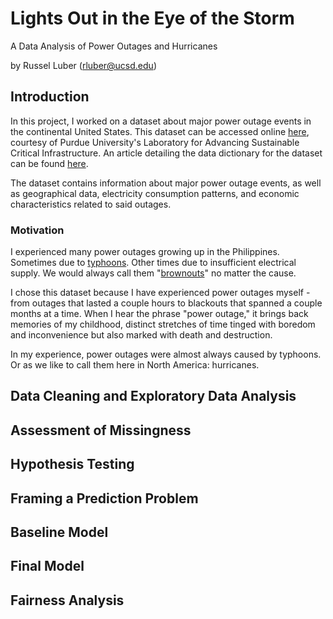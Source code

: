 # Lights Out in the Eye of the Storm
A Data Analysis of Power Outages and Hurricanes

by Russel Luber ([rluber@ucsd.edu](mailto:rluber@ucsd.edu))


## Introduction
In this project, I worked on a dataset about major power outage events in the continental United States. This dataset can be accessed online [here](https://engineering.purdue.edu/LASCI/research-data/outages), courtesy of Purdue University's Laboratory for Advancing Sustainable Critical Infrastructure. An article detailing the data dictionary for the dataset can be found [here](https://www.sciencedirect.com/science/article/pii/S2352340918307182).

The dataset contains information about major power outage events, as well as geographical data, electricity consumption patterns, and economic characteristics related to said outages.


### Motivation
I experienced many power outages growing up in the Philippines. Sometimes due to [typhoons](https://en.wikipedia.org/wiki/Typhoon). Other times due to insufficient electrical supply. We would always call them "[brownouts](https://en.wikipedia.org/wiki/Brownout_(electricity))" no matter the cause. 

I chose this dataset because I have experienced power outages myself - from outages that lasted a couple hours to blackouts that spanned a couple months at a time. When I hear the phrase "power outage," it brings back memories of my childhood, distinct stretches of time tinged with boredom and inconvenience but also marked with death and destruction.

In my experience, power outages were almost always caused by typhoons. Or as we like to call them here in North America: hurricanes.




## Data Cleaning and Exploratory Data Analysis



## Assessment of Missingness


## Hypothesis Testing



## Framing a Prediction Problem


## Baseline Model


## Final Model



## Fairness Analysis







